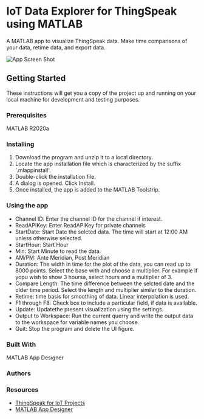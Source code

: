# IoT Data Explorer for ThingSpeak using MATLAB

A MATLAB app to visualize ThingSpeak data. Make time comparisons of your data, retime data, and export data.

![App Screen Shot](https://github.com/thingspeak/IoT-Data-Explorer/blob/master/IoTExploreGuiView1.png)

## Getting Started

These instructions will get you a copy of the project up and running on your local machine for development and testing purposes. 

### Prerequisites

MATLAB R2020a

### Installing

1. Download the program and unzip it to a local directory. 
2. Locate the app installation file which is characterized by the suffix '.mlappinstall'.
3. Double-click the installation file.
4. A dialog is opened. Click Install.
5. Once installed, the app is added to the MATLAB Toolstrip.

### Using the app

* Channel ID: Enter the channel ID for the channel if interest.
* ReadAPIKey: Enter ReadAPIKey for private channels
* StartDate: Start Date the selcted data.  The time will start at 12:00 AM unless otherwise selected.
* StartHour: Start Hour 
* Min: Start Minute to read the data.
* AM/PM: Ante Meridian, Post Meridian
* Duration: The width in time for the plot of the data, you can read up to 8000 points.  Select the base with and choose a multiplier. For example if yopu wish to show 3 hoursa, select hours and a multiplier of 3.
* Compare Length:  The time difference between the selcted date and the older time period.  Select the length and multiplier similar to the duration.
* Retime: time basis for smoothing of data.  Linear interpolation is used.
* F1 through F8: Check box to include a particular field, if data is available.
* Update: Updatethe present visualization using the settings.
* Output to Workspace:  Run the current querry and write the output data to the workspace for variable names you choose.
* Quit: Stop the program and delete the UI figure.

### Built With
MATLAB App Designer

### Authors


### Resources
* [ThingSpeak for IoT Projects](https://thingspeak.com)
* [MATLAB App Designer](https://www.mathworks.com/products/matlab/app-designer.html)
